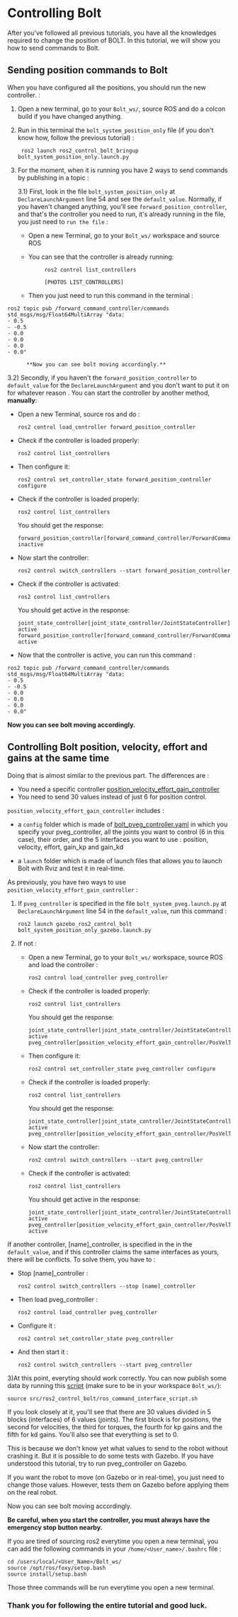# Controlling Bolt

After you've followed all previous tutorials, you have all the knowledges required to change the position of BOLT.
In this tutorial, we will show you how to send commands to Bolt.

## Sending position commands to Bolt
When you have configured all the positions, you should run the new controller. :

1) Open a new terminal, go to your `Bolt_ws/`, source ROS and do a colcon build if you have changed anything.


2) Run in this terminal the `bolt_system_position_only` file (if you don't know how, follow the previous tutorial) :

        ros2 launch ros2_control_bolt_bringup bolt_system_position_only.launch.py

3) For the moment, when it is running you have 2 ways to send commands by publishing in a topic :

   3.1) First, look in the file `bolt_system_position_only` at `DeclareLaunchArgument` line 54 and see the `default_value`. Normally, if you haven't changed anything, you'll see `forward_position_controller`, and that's the controller you need to run, it's already running in the file, you just need to `run the file` :

   - Open a new Terminal, go to your `Bolt_ws/` workspace and source ROS

   - You can see that the controller is already running:

              ros2 control list_controllers

              [PHOTOS LIST_CONTROLLERS]

   - Then you just need to run this command in the terminal :

```
ros2 topic pub /forward_command_controller/commands std_msgs/msg/Float64MultiArray "data:
- 0.5
- -0.5
- 0.0
- 0.0
- 0.0
- 0.0"
```

          **Now you can see bolt moving accordingly.**

   3.2) Secondly, if you haven't the `forward_position_controller` to `default_value` for the `DeclareLaunchArgument` and you don't want to put it on for whatever reason . You can start the controller by another method, **manually**:
      
   - Open a new Terminal, source ros and do :

         ros2 control load_controller forward_position_controller

   - Check if the controller is loaded properly:

         ros2 control list_controllers

   - Then configure it:

         ros2 control set_controller_state forward_position_controller configure

   - Check if the controller is loaded properly:

         ros2 control list_controllers

       You should get the response:

         forward_position_controller[forward_command_controller/ForwardCommandController] inactive

   - Now start the controller:

         ros2 control switch_controllers --start forward_position_controller

   - Check if the controller is activated:

         ros2 control list_controllers

       You should get active in the response:

         joint_state_controller[joint_state_controller/JointStateController] active
         forward_position_controller[forward_command_controller/ForwardCommandController] active

   - Now that the controller is active, you can run this command :

```
ros2 topic pub /forward_command_controller/commands std_msgs/msg/Float64MultiArray "data:
- 0.5
- -0.5
- 0.0
- 0.0
- 0.0
- 0.0"
```

   **Now you can see bolt moving accordingly.**
          
## Controlling Bolt position, velocity, effort and gains at the same time

Doing that is almost similar to the previous part. The differences are :
   - You need a specific controller [position_velocity_effort_gain_controller](https://github.com/stack-of-tasks/ros2_control_bolt/tree/master/position_velocity_effort_gain_controller)
   - You need to send 30 values instead of just 6 for position control.

`position_velocity_effort_gain_controller` includes :

   - a `config` folder which is made of [bolt_pveg_controller.yaml](https://github.com/stack-of-tasks/ros2_control_bolt/blob/master/position_velocity_effort_gain_controller/config/bolt_pveg_controller.yaml) in which you specify 
     your pveg_controller, all the joints you want to control (6 in this case), their order, and the 5 interfaces you want to use : position, velocity, effort, gain_kp and gain_kd
   
   - a `launch` folder which is made of launch files that allows you to launch Bolt with Rviz and test it in real-time.
   
As previously, you have two ways to use `position_velocity_effort_gain_controller` :

1) If `pveg_controller` is specified in the file `bolt_system_pveg.launch.py` at `DeclareLaunchArgument` line 54 in the `default_value`, run this command :

       ros2 launch gazebo_ros2_control_bolt bolt_system_position_only_gazebo.launch.py 
        
2) If not :

   - Open a new Terminal, go to your `Bolt_ws/` workspace, source ROS and load the controller :

         ros2 control load_controller pveg_controller

   - Check if the controller is loaded properly:

         ros2 control list_controllers

       You should get the response:
       
         joint_state_controller[joint_state_controller/JointStateController] active
         pveg_controller[position_velocity_effort_gain_controller/PosVelTorGainsController]inactive        

   - Then configure it:

         ros2 control set_controller_state pveg_controller configure

   - Check if the controller is loaded properly:

         ros2 control list_controllers

       You should get the response:

         joint_state_controller[joint_state_controller/JointStateController] active
         pveg_controller[position_velocity_effort_gain_controller/PosVelTorGainsController]inactive

   - Now start the controller:

         ros2 control switch_controllers --start pveg_controller

   - Check if the controller is activated:

         ros2 control list_controllers

       You should get active in the response:

         joint_state_controller[joint_state_controller/JointStateController] active
         pveg_controller[position_velocity_effort_gain_controller/PosVelTorGainsController] active
         
 
If another controller, [name]_controller, is specified in the in the `default_value`, and if this controller claims the same interfaces as yours,
there will be conflicts. To solve them, you have to :
    
   - Stop [name]_controller :
   
         ros2 control switch_controllers --stop [name]_controller
    
   - Then load pveg_controller :
   
         ros2 control load_controller pveg_controller
        
   - Configure it :
   
         ros2 control set_controller_state pveg_controller
        
   - And then start it :
   
         ros2 control switch_controllers --start pveg_controller
              
3)At this point, everyting should work correctly. You can now publish some data by running this [script](https://github.com/Maxime-Fansi-laas/ros2_control_bolt/blob/master/ros_command_interface_script.sh) (make sure to be in your workspace `Bolt_ws/`):

    source src/ros2_control_bolt/ros_command_interface_script.sh
              
If you look closely at it, you'll see that there are 30 values divided in 5 blocks (interfaces) of 6 values (joints). The first block is for positions, the second for velocities,
the third for torques, the fourth for kp gains and the fifth for kd gains. You'll also see that everything is set to 0. 

This is because we don't know yet what values to send to the robot without crashing it. But it is possible to do some tests with Gazebo. If you have understood this tutorial, 
try to run pveg_controller on Gazebo.

If you want the robot to move (on Gazebo or in real-time), you just need to change those values. However, tests them on Gazebo before applying them on the real robot.

 Now you can see bolt moving accordingly.
   

**Be careful, when you start the controller, you must always have the emergency stop button nearby.**

If you are tired of sourcing ros2 everytime you open a new terminal, you can add the following commands in your `/home/<User_name>/.bashrc` file :

    cd /users/local/<User_Name>/Bolt_ws/
    source /opt/ros/foxy/setup.bash
    source install/setup.bash
        
Those three commands will be run everytime you open a new terminal.

### Thank you for following the entire tutorial and good luck.
